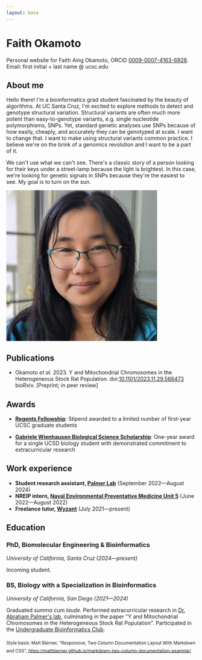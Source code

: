 ```yaml
---
layout: base
---
```


<div class="left">

<h1>Faith Okamoto</h1>

<p>Personal website for Faith Aing Okamoto, ORCiD <a href="https://orcid.org/0009-0007-4163-6928">0009-0007-4163-6928</a>. Email: first initial + last name @ ucsc.edu</p>

<h2>About me</h2>

<p>Hello there! I'm a bioinformatics grad student fascinated by the beauty of algorithms. At UC Santa Cruz, I'm excited to explore methods to detect and genotype structural variation.  Structural variants are often much more potent than easy-to-genotype variants, e.g. single nucleotide polymorphisms, SNPs. Yet, standard genetic analyses use SNPs because of how easily, cheaply, and accurately they can be genotyped at scale. I want to change that. I want to make using structural variants common practice. I believe we're on the brink of a genomics revolution and I want to be a part of it.</p>

<p>We can't use what we can't see. There's a classic story of a person looking for their keys under a street-lamp because the light is brightest. In this case, we're looking for genetic signals in SNPs because they're the easiest to see. My goal is to turn on the sun.</p>

</div>

<div class="right">
<img src="headshot.jpg" alt="headshot of Faith" width=400px>
</div>

## Publications

- Okamoto *et al.* 2023. Y and Mitochondrial Chromosomes in the Heterogeneous Stock Rat Population. doi:[10.1101/2023.11.29.566473](https://doi.org/10.1101/2023.11.29.566473) bioRxiv. [Preprint; in peer review]

## Awards

- [**Regents Fellowship**](https://graddiv.ucsc.edu/financial-aid/): Stipend awarded to a limited number of first-year UCSC graduate students

- [**Gabriele Wienhausen Biological Science Scholarship**](https://biology.ucsd.edu/education/undergrad/research/scholarships/wienhausen.html): One-year award for a single UCSD biology student with demonstrated commitment to extracurricular research

## Work experience

- **Student research assistant, [Palmer Lab](https://palmerlab.org/)** (September 2022—August 2024)
- **NREIP intern, [Naval Environmental Preventative Medicine Unit 5](https://www.med.navy.mil/Navy-and-Marine-Corps-Force-Health-Protection-Command/Field-Activities/Navy-Environmental-Preventive-Medicine-Unit-5/)** (June 2022—August 2022)
- **Freelance tutor, [Wyzant](https://www.wyzant.com/match/tutor/88491196)** (July 2021—present)

## Education

### PhD, Biomolecular Engineering & Bioinformatics

*University of California, Santa Cruz (2024—present)*

Incoming student.

### BS, Biology with a Specialization in Bioinformatics

*University of California, San Diego (2021—2024)*

Graduated *summa cum laude*. Performed extracurricular research in [Dr. Abraham Palmer's lab](https://palmerlab.org/), culminating in the paper "Y and Mitochondrial Chromosomes in the Heterogeneous Stock Rat Population". Participated in the [Undergraduate Bioinformatics Club](https://ubicucsd.github.io/).

<sub>Style basis: Matt Bierner, "Responsive, Two Column Documentation Layout With Markdown and CSS", https://mattbierner.github.io/markdown-two-column-documentation-example/</sub>